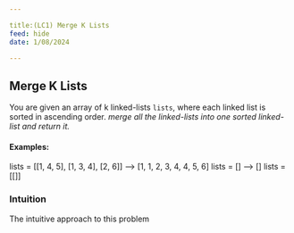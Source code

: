 ```yaml
---

title:(LC1) Merge K Lists
feed: hide
date: 1/08/2024

---
```



## Merge K Lists
You are given an array of k linked-lists `lists`, where each linked list is sorted in ascending order.
*merge all the linked-lists into one sorted linked-list and return it.*

#### Examples:
lists = \[\[1, 4, 5], \[1, 3, 4\], \[2, 6\]\] -->  \[1, 1, 2, 3, 4, 4, 5, 6\]
lists = \[\] --> \[\]
lists = \[\[\]\]

### Intuition
The intuitive approach to this problem

